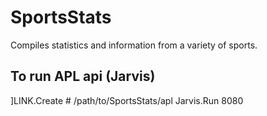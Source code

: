 # SportsStats
Compiles statistics and information from a variety of sports. 

## To run APL api (Jarvis)
]LINK.Create # /path/to/SportsStats/apl
Jarvis.Run 8080